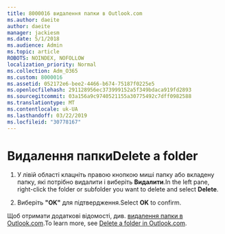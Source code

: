 ```yaml
---
title: 8000016 видалення папки в Outlook.com
ms.author: daeite
author: daeite
manager: jackiesm
ms.date: 5/1/2018
ms.audience: Admin
ms.topic: article
ROBOTS: NOINDEX, NOFOLLOW
localization_priority: Normal
ms.collection: Adm_O365
ms.custom: 8000016
ms.assetid: 052172e6-bee2-4466-b674-75187f0225e5
ms.openlocfilehash: 291128956ec373999152a5f349bdaca919fd2893
ms.sourcegitcommit: 03a156a9c9740521155a30775492c7dff0982588
ms.translationtype: MT
ms.contentlocale: uk-UA
ms.lasthandoff: 03/22/2019
ms.locfileid: "30778167"
---
```

# <a name="delete-a-folder"></a><span data-ttu-id="320d1-102">Видалення папки</span><span class="sxs-lookup"><span data-stu-id="320d1-102">Delete a folder</span></span>

1. <span data-ttu-id="320d1-103">У лівій області клацніть правою кнопкою миші папку або вкладену папку, які потрібно видалити і виберіть **Видалити**.</span><span class="sxs-lookup"><span data-stu-id="320d1-103">In the left pane, right-click the folder or subfolder you want to delete and select **Delete**.</span></span> 
    
2. <span data-ttu-id="320d1-104">Виберіть **"OK"** для підтвердження.</span><span class="sxs-lookup"><span data-stu-id="320d1-104">Select **OK** to confirm.</span></span> 
    
<span data-ttu-id="320d1-105">Щоб отримати додаткові відомості, див. [видалення папки в Outlook.com](https://go.microsoft.com/fwlink/p/?linkid=873134).</span><span class="sxs-lookup"><span data-stu-id="320d1-105">To learn more, see [Delete a folder in Outlook.com](https://go.microsoft.com/fwlink/p/?linkid=873134).</span></span>
  

